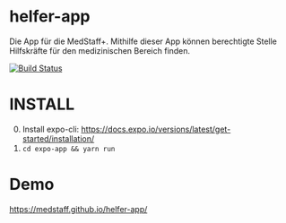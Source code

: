 # helfer-app
Die App für die MedStaff+. Mithilfe dieser App können berechtigte Stelle Hilfskräfte für den medizinischen Bereich finden.

[![Build Status](https://travis-ci.org/helferplattform/helfer-app.svg?branch=master)](https://travis-ci.org/helferplattform/helfer-app)

# INSTALL
0. Install expo-cli: https://docs.expo.io/versions/latest/get-started/installation/
1. `cd expo-app && yarn run`

# Demo
https://medstaff.github.io/helfer-app/
